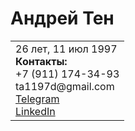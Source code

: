 # Андрей Тен
<Html>
<table><tr>
<td>26 лет, 11 июл 1997
<br><strong>Контакты:</strong>
<br>+7 (911) 174-34-93
<br>ta1197d@gmail.com
<br><a href = "https://t.me/@tennnessse" target="_blank">Telegram</a>
<br><a href = "http://linkedin.com/" target="_blank">LinkedIn</a>
</td>
</tr>
</table>

</Html>
